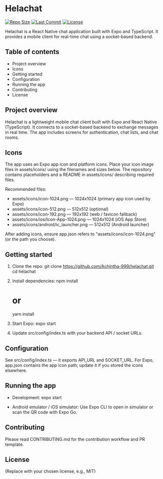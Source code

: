 # Helachat

[![Repo Size](https://img.shields.io/github/repo-size/Achintha-999/helachat)](https://github.com/Achintha-999/helachat)
[![Last Commit](https://img.shields.io/github/last-commit/Achintha-999/helachat)](https://github.com/Achintha-999/helachat/commits/main)
[![License](https://img.shields.io/github/license/Achintha-999/helachat)](https://github.com/Achintha-999/helachat/blob/main/LICENSE)

Helachat is a React Native chat application built with Expo and TypeScript. It provides a mobile client for real-time chat using a socket-based backend.

## Table of contents
- Project overview
- Icons
- Getting started
- Configuration
- Running the app
- Contributing
- License

## Project overview
Helachat is a lightweight mobile chat client built with Expo and React Native (TypeScript). It connects to a socket-based backend to exchange messages in real time. The app includes screens for authentication, chat lists, and chat rooms.

## Icons
The app uses an Expo app icon and platform icons. Place your icon image files in assets/icons/ using the filenames and sizes below. The repository contains placeholders and a README in assets/icons/ describing required files.

Recommended files:
- assets/icons/icon-1024.png — 1024x1024 (primary app icon used by Expo)
- assets/icons/icon-512.png — 512x512 (optional)
- assets/icons/icon-192.png — 192x192 (web / favicon fallback)
- assets/icons/ios/Icon-App-1024.png — 1024x1024 (iOS App Store)
- assets/icons/android/ic_launcher.png — 512x512 (Android launcher)

After adding icons, ensure app.json refers to "assets/icons/icon-1024.png" (or the path you choose).

## Getting started
1. Clone the repo:
   git clone https://github.com/Achintha-999/helachat.git
   cd helachat

2. Install dependencies:
   npm install
   # or
   yarn install

3. Start Expo:
   expo start

4. Update src/config/index.ts with your backend API / socket URLs.

## Configuration
See src/config/index.ts — it exports API_URL and SOCKET_URL. For Expo, app.json contains the app icon path; update it if you stored the icons elsewhere.

## Running the app
- Development:
  expo start

- Android emulator / iOS simulator:
  Use Expo CLI to open in simulator or scan the QR code with Expo Go.

## Contributing
Please read CONTRIBUTING.md for the contribution workflow and PR template.

## License
(Replace with your chosen license, e.g., MIT)  
